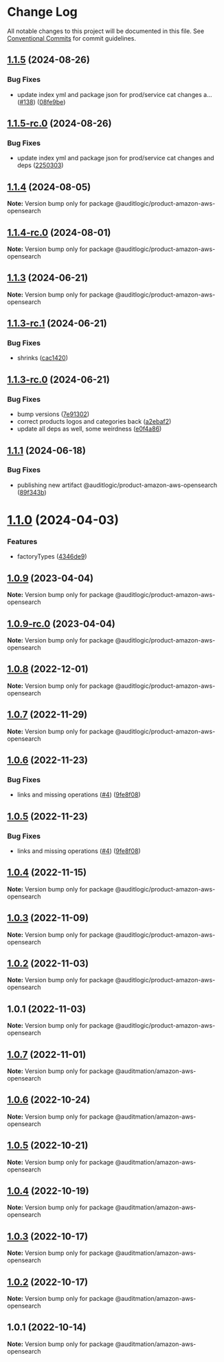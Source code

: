 # Change Log

All notable changes to this project will be documented in this file.
See [Conventional Commits](https://conventionalcommits.org) for commit guidelines.

## [1.1.5](https://github.com/auditlogic/product/compare/@auditlogic/product-amazon-aws-opensearch@1.1.4...@auditlogic/product-amazon-aws-opensearch@1.1.5) (2024-08-26)


### Bug Fixes

* update index yml and package json for prod/service cat changes a… ([#138](https://github.com/auditlogic/product/issues/138)) ([08fe9be](https://github.com/auditlogic/product/commit/08fe9beb1c8457462a19bc69caa02e6212d97e1a))





## [1.1.5-rc.0](https://github.com/auditlogic/product/compare/@auditlogic/product-amazon-aws-opensearch@1.1.4...@auditlogic/product-amazon-aws-opensearch@1.1.5-rc.0) (2024-08-26)


### Bug Fixes

* update index yml and package json for prod/service cat changes and deps ([2250303](https://github.com/auditlogic/product/commit/225030363a363608240135b7ebed386b28f01e4b))





## [1.1.4](https://github.com/auditlogic/product/compare/@auditlogic/product-amazon-aws-opensearch@1.1.3...@auditlogic/product-amazon-aws-opensearch@1.1.4) (2024-08-05)

**Note:** Version bump only for package @auditlogic/product-amazon-aws-opensearch





## [1.1.4-rc.0](https://github.com/auditlogic/product/compare/@auditlogic/product-amazon-aws-opensearch@1.1.3...@auditlogic/product-amazon-aws-opensearch@1.1.4-rc.0) (2024-08-01)

**Note:** Version bump only for package @auditlogic/product-amazon-aws-opensearch





## [1.1.3](https://github.com/auditlogic/product/compare/@auditlogic/product-amazon-aws-opensearch@1.1.3-rc.1...@auditlogic/product-amazon-aws-opensearch@1.1.3) (2024-06-21)

**Note:** Version bump only for package @auditlogic/product-amazon-aws-opensearch





## [1.1.3-rc.1](https://github.com/auditlogic/product/compare/@auditlogic/product-amazon-aws-opensearch@1.1.3-rc.0...@auditlogic/product-amazon-aws-opensearch@1.1.3-rc.1) (2024-06-21)


### Bug Fixes

* shrinks ([cac1420](https://github.com/auditlogic/product/commit/cac14200fefcd8183ab69fe89a47bd3f70f563e9))





## [1.1.3-rc.0](https://github.com/auditlogic/product/compare/@auditlogic/product-amazon-aws-opensearch@1.1.1...@auditlogic/product-amazon-aws-opensearch@1.1.3-rc.0) (2024-06-21)


### Bug Fixes

* bump versions ([7e91302](https://github.com/auditlogic/product/commit/7e913023b8b312150ed7762c32fbbe616be71de5))
* correct products logos and categories back ([a2ebaf2](https://github.com/auditlogic/product/commit/a2ebaf2efe8e232e6ff22c774c456048771f9469))
* update all deps as well, some weirdness ([e0f4a86](https://github.com/auditlogic/product/commit/e0f4a864714e2d3de6bbf3da014d5312fe53be2f))





## [1.1.1](https://github.com/auditlogic/product/compare/@auditlogic/product-amazon-aws-opensearch@1.1.0...@auditlogic/product-amazon-aws-opensearch@1.1.1) (2024-06-18)


### Bug Fixes

* publishing new artifact @auditlogic/product-amazon-aws-opensearch ([89f343b](https://github.com/auditlogic/product/commit/89f343b3baa5651023e315edade48e9dd7f759d4))





# [1.1.0](https://github.com/auditlogic/product/compare/@auditlogic/product-amazon-aws-opensearch@1.0.9...@auditlogic/product-amazon-aws-opensearch@1.1.0) (2024-04-03)


### Features

* factoryTypes ([4346de9](https://github.com/auditlogic/product/commit/4346de92693aee892fccf725338ffc7b80ab182b))





## [1.0.9](https://github.com/auditlogic/product/compare/@auditlogic/product-amazon-aws-opensearch@1.0.8...@auditlogic/product-amazon-aws-opensearch@1.0.9) (2023-04-04)

**Note:** Version bump only for package @auditlogic/product-amazon-aws-opensearch





## [1.0.9-rc.0](https://github.com/auditlogic/product/compare/@auditlogic/product-amazon-aws-opensearch@1.0.8...@auditlogic/product-amazon-aws-opensearch@1.0.9-rc.0) (2023-04-04)

**Note:** Version bump only for package @auditlogic/product-amazon-aws-opensearch





## [1.0.8](https://github.com/auditlogic/product/compare/@auditlogic/product-amazon-aws-opensearch@1.0.7...@auditlogic/product-amazon-aws-opensearch@1.0.8) (2022-12-01)

**Note:** Version bump only for package @auditlogic/product-amazon-aws-opensearch





## [1.0.7](https://github.com/auditlogic/product/compare/@auditlogic/product-amazon-aws-opensearch@1.0.6...@auditlogic/product-amazon-aws-opensearch@1.0.7) (2022-11-29)

**Note:** Version bump only for package @auditlogic/product-amazon-aws-opensearch





## [1.0.6](https://github.com/auditlogic/product/compare/@auditlogic/product-amazon-aws-opensearch@1.0.4...@auditlogic/product-amazon-aws-opensearch@1.0.6) (2022-11-23)


### Bug Fixes

* links and missing operations ([#4](https://github.com/auditlogic/product/issues/4)) ([9fe8f08](https://github.com/auditlogic/product/commit/9fe8f08fe7c57fdb79f991ac35bd6ac2e7dcad38))





## [1.0.5](https://github.com/auditlogic/product/compare/@auditlogic/product-amazon-aws-opensearch@1.0.4...@auditlogic/product-amazon-aws-opensearch@1.0.5) (2022-11-23)


### Bug Fixes

* links and missing operations ([#4](https://github.com/auditlogic/product/issues/4)) ([9fe8f08](https://github.com/auditlogic/product/commit/9fe8f08fe7c57fdb79f991ac35bd6ac2e7dcad38))





## [1.0.4](https://github.com/auditlogic/product/compare/@auditlogic/product-amazon-aws-opensearch@1.0.3...@auditlogic/product-amazon-aws-opensearch@1.0.4) (2022-11-15)

**Note:** Version bump only for package @auditlogic/product-amazon-aws-opensearch





## [1.0.3](https://github.com/auditlogic/product/compare/@auditlogic/product-amazon-aws-opensearch@1.0.2...@auditlogic/product-amazon-aws-opensearch@1.0.3) (2022-11-09)

**Note:** Version bump only for package @auditlogic/product-amazon-aws-opensearch





## [1.0.2](https://github.com/auditlogic/product/compare/@auditlogic/product-amazon-aws-opensearch@1.0.1...@auditlogic/product-amazon-aws-opensearch@1.0.2) (2022-11-03)

**Note:** Version bump only for package @auditlogic/product-amazon-aws-opensearch





## 1.0.1 (2022-11-03)

**Note:** Version bump only for package @auditlogic/product-amazon-aws-opensearch





## [1.0.7](https://github.com/auditmation/store-content/compare/@auditmation/amazon-aws-opensearch@1.0.6...@auditmation/amazon-aws-opensearch@1.0.7) (2022-11-01)

**Note:** Version bump only for package @auditmation/amazon-aws-opensearch





## [1.0.6](https://github.com/auditmation/store-content/compare/@auditmation/amazon-aws-opensearch@1.0.5...@auditmation/amazon-aws-opensearch@1.0.6) (2022-10-24)

**Note:** Version bump only for package @auditmation/amazon-aws-opensearch





## [1.0.5](https://github.com/auditmation/store-content/compare/@auditmation/amazon-aws-opensearch@1.0.4...@auditmation/amazon-aws-opensearch@1.0.5) (2022-10-21)

**Note:** Version bump only for package @auditmation/amazon-aws-opensearch





## [1.0.4](https://github.com/auditmation/store-content/compare/@auditmation/amazon-aws-opensearch@1.0.3...@auditmation/amazon-aws-opensearch@1.0.4) (2022-10-19)

**Note:** Version bump only for package @auditmation/amazon-aws-opensearch





## [1.0.3](https://github.com/auditmation/store-content/compare/@auditmation/amazon-aws-opensearch@1.0.2...@auditmation/amazon-aws-opensearch@1.0.3) (2022-10-17)

**Note:** Version bump only for package @auditmation/amazon-aws-opensearch





## [1.0.2](https://github.com/auditmation/store-content/compare/@auditmation/amazon-aws-opensearch@1.0.1...@auditmation/amazon-aws-opensearch@1.0.2) (2022-10-17)

**Note:** Version bump only for package @auditmation/amazon-aws-opensearch





## 1.0.1 (2022-10-14)

**Note:** Version bump only for package @auditmation/amazon-aws-opensearch
